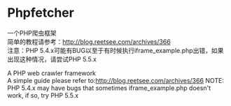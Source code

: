 Phpfetcher
==========

一个PHP爬虫框架   
简单的教程请参考：http://blog.reetsee.com/archives/366        
注意：PHP 5.4.x可能有BUG以至于有时候执行iframe_example.php出错，如果出现这种情况，请尝试PHP 5.5.x

A PHP web crawler framework        
A simple guide please refer to:http://blog.reetsee.com/archives/366 
NOTE: PHP 5.4.x may have bugs that sometimes iframe_example.php doesn't work, if so, try PHP 5.5.x     



